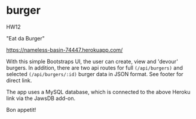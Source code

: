 # burger
HW12

"Eat da Burger"

https://nameless-basin-74447.herokuapp.com/

With this simple Bootstraps UI, the user can create, view and 'devour' burgers.
In addition, there are two api routes for full `(/api/burgers)` and selected
`(/api/burgers/:id)` burger data in JSON format. See footer for direct link.

The app uses a MySQL database, which is connected to the above Heroku link via
the JawsDB add-on.

Bon appetit!

